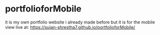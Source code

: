 # portfolioforMobile
it is my own portfolio website i already made before but it is for the mobile view 
live at: https://sujan-shrestha7.github.io/portfolioforMobile/
